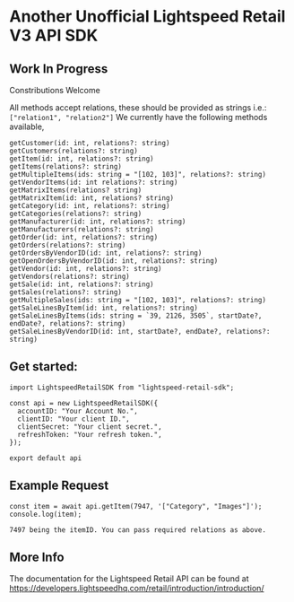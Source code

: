 # Another Unofficial Lightspeed Retail V3 API SDK

## Work In Progress

Constributions Welcome

All methods accept relations, these should be provided as strings i.e.: `["relation1", "relation2"]`
We currently have the following methods available,

```
getCustomer(id: int, relations?: string)
getCustomers(relations?: string)
getItem(id: int, relations?: string)
getItems(relations?: string)
getMultipleItems(ids: string = "[102, 103]", relations?: string)
getVendorItems(id: int relations?: string)
getMatrixItems(relations? string)
getMatrixItem(id: int, relations? string)
getCategory(id: int, relations?: string)
getCategories(relations?: string)
getManufacturer(id: int, relations?: string)
getManufacturers(relations?: string)
getOrder(id: int, relations?: string)
getOrders(relations?: string)
getOrdersByVendorID(id: int, relations?: string)
getOpenOrdersByVendorID(id: int, relations?: string)
getVendor(id: int, relations?: string)
getVendors(relations?: string)
getSale(id: int, relations?: string)
getSales(relations?: string)
getMultipleSales(ids: string = "[102, 103]", relations?: string)
getSaleLinesByItem(id: int, relations?: string)
getSaleLinesByItems(ids: string = `39, 2126, 3505`, startDate?, endDate?, relations?: string)
getSaleLinesByVendorID(id: int, startDate?, endDate?, relations?: string)
```

## Get started:

```
import LightspeedRetailSDK from "lightspeed-retail-sdk";

const api = new LightspeedRetailSDK({
  accountID: "Your Account No.",
  clientID: "Your client ID.",
  clientSecret: "Your client secret.",
  refreshToken: "Your refresh token.",
});

export default api
```

## Example Request

```
const item = await api.getItem(7947, '["Category", "Images"]');
console.log(item);

7497 being the itemID. You can pass required relations as above.
```

## More Info

The documentation for the Lightspeed Retail API can be found at https://developers.lightspeedhq.com/retail/introduction/introduction/
